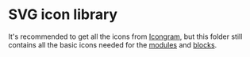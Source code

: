 # SVG icon library

It's recommended to get all the icons from [Icongram](https://icongr.am/), but this folder still contains all the basic icons needed for the [modules](List%20of%20modules.md) and [blocks](List%20of%20blocks.md).